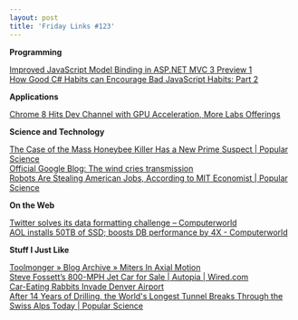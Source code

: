 ```yaml
---
layout: post
title: 'Friday Links #123'
---
```

**Programming**

[Improved JavaScript Model Binding in ASP.NET MVC 3 Preview 1](http://www.dotnetcurry.com/ShowArticle.aspx?ID=587)   
[How Good C# Habits can Encourage Bad JavaScript Habits: Part 2 ](http://enterprisejquery.com/2010/10/how-good-c-habits-can-encourage-bad-javascript-habits-part-2/)

**Applications**

[Chrome 8 Hits Dev Channel with GPU Acceleration, More Labs Offerings ](http://lifehacker.com/5662730/chrome-8-hits-dev-channel-with-gpu-acceleration-more-labs-offerings)

**Science and Technology**

[The Case of the Mass Honeybee Killer Has a New Prime Suspect | Popular Science](http://www.popsci.com/science/article/2010-10/case-mass-honeybee-killer-has-been-solved)   
[Official Google Blog: The wind cries transmission](http://googleblog.blogspot.com/2010/10/wind-cries-transmission.html?utm_source=feedburner&utm_medium=feed&utm_campaign=Feed%3A+blogspot%2FMKuf+%28Official+Google+Blog%29)   
[Robots Are Stealing American Jobs, According to MIT Economist | Popular Science](http://www.popsci.com/technology/article/2010-10/robots-are-stealing-american-jobs-economists-say)

**On the Web**

[Twitter solves its data formatting challenge – Computerworld](http://www.computerworld.com/s/article/9191098/Twitter_solves_its_data_formatting_challenge?source=rss_news)   
[AOL installs 50TB of SSD; boosts DB performance by 4X - Computerworld](http://www.computerworld.com/s/article/9191079/AOL_installs_50TB_of_SSD_boosts_DB_performance_by_4X?source=rss_news)

**Stuff I Just Like**

[Toolmonger » Blog Archive » Miters In Axial Motion](http://toolmonger.com/2010/10/08/miters-in-axial-motion/)   
[Steve Fossett’s 800-MPH Jet Car for Sale | Autopia | Wired.com](http://www.wired.com/autopia/2010/10/for-sale-800-mph-jet-car-new-brakes-low-mileage/)   
[Car-Eating Rabbits Invade Denver Airport ](http://jalopnik.com/5662917/car+eating-rabbits-invade-denver-airport)   
[After 14 Years of Drilling, the World's Longest Tunnel Breaks Through the Swiss Alps Today | Popular Science ](http://www.popsci.com/technology/article/2010-10/after-14-years-worlds-longest-tunnel-breaks-through-swiss-alps)
